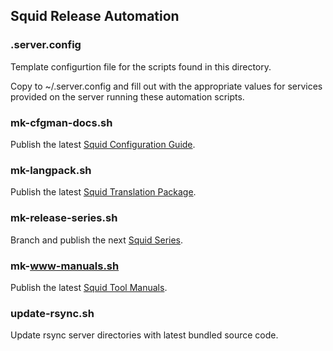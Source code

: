 
## Squid Release Automation

### .server.config

Template configurtion file for the scripts found in this directory.

Copy to ~/.server.config and fill out with the appropriate values for
services provided on the server running these automation scripts.

### mk-cfgman-docs.sh

Publish the latest [Squid Configuration Guide](http://www.squid-cache.org/Doc/config/).

### mk-langpack.sh

Publish the latest [Squid Translation Package](http://www.squid-cache.org/Versions/langpack/).

### mk-release-series.sh

Branch and publish the next [Squid Series](https://wiki.squid-cache.org/ReleaseSchedule).

### mk-www-manuals.sh

Publish the latest [Squid Tool Manuals](http://www.squid-cache.org/Doc/man/).

### update-rsync.sh

Update rsync server directories with latest bundled source code.
